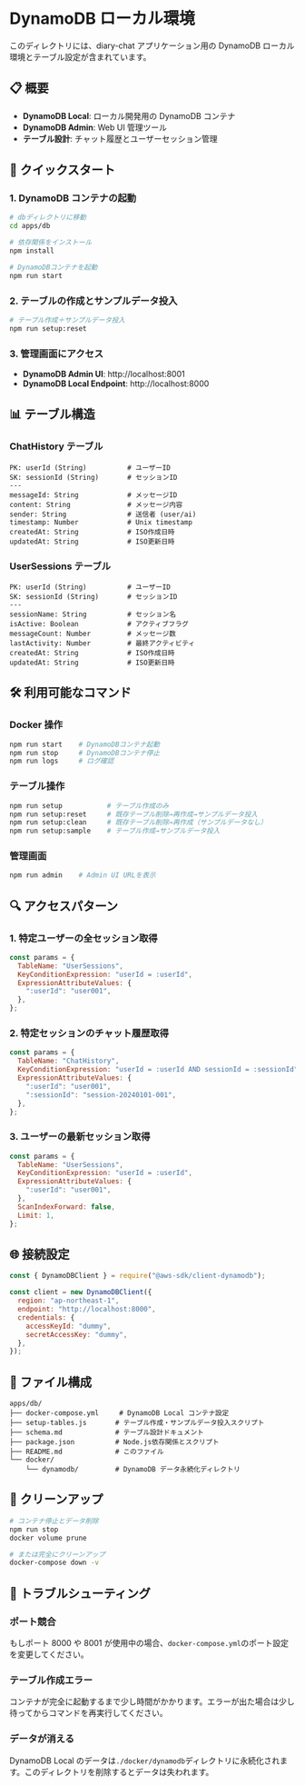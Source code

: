 # DynamoDB ローカル環境

このディレクトリには、diary-chat アプリケーション用の DynamoDB ローカル環境とテーブル設定が含まれています。

## 📋 概要

- **DynamoDB Local**: ローカル開発用の DynamoDB コンテナ
- **DynamoDB Admin**: Web UI 管理ツール
- **テーブル設計**: チャット履歴とユーザーセッション管理

## 🚀 クイックスタート

### 1. DynamoDB コンテナの起動

```bash
# dbディレクトリに移動
cd apps/db

# 依存関係をインストール
npm install

# DynamoDBコンテナを起動
npm run start
```

### 2. テーブルの作成とサンプルデータ投入

```bash
# テーブル作成＋サンプルデータ投入
npm run setup:reset
```

### 3. 管理画面にアクセス

- **DynamoDB Admin UI**: http://localhost:8001
- **DynamoDB Local Endpoint**: http://localhost:8000

## 📊 テーブル構造

### ChatHistory テーブル

```
PK: userId (String)          # ユーザーID
SK: sessionId (String)       # セッションID
---
messageId: String            # メッセージID
content: String              # メッセージ内容
sender: String               # 送信者 (user/ai)
timestamp: Number            # Unix timestamp
createdAt: String            # ISO作成日時
updatedAt: String            # ISO更新日時
```

### UserSessions テーブル

```
PK: userId (String)          # ユーザーID
SK: sessionId (String)       # セッションID
---
sessionName: String          # セッション名
isActive: Boolean            # アクティブフラグ
messageCount: Number         # メッセージ数
lastActivity: Number         # 最終アクティビティ
createdAt: String            # ISO作成日時
updatedAt: String            # ISO更新日時
```

## 🛠 利用可能なコマンド

### Docker 操作

```bash
npm run start    # DynamoDBコンテナ起動
npm run stop     # DynamoDBコンテナ停止
npm run logs     # ログ確認
```

### テーブル操作

```bash
npm run setup           # テーブル作成のみ
npm run setup:reset     # 既存テーブル削除→再作成→サンプルデータ投入
npm run setup:clean     # 既存テーブル削除→再作成（サンプルデータなし）
npm run setup:sample    # テーブル作成→サンプルデータ投入
```

### 管理画面

```bash
npm run admin    # Admin UI URLを表示
```

## 🔍 アクセスパターン

### 1. 特定ユーザーの全セッション取得

```javascript
const params = {
  TableName: "UserSessions",
  KeyConditionExpression: "userId = :userId",
  ExpressionAttributeValues: {
    ":userId": "user001",
  },
};
```

### 2. 特定セッションのチャット履歴取得

```javascript
const params = {
  TableName: "ChatHistory",
  KeyConditionExpression: "userId = :userId AND sessionId = :sessionId",
  ExpressionAttributeValues: {
    ":userId": "user001",
    ":sessionId": "session-20240101-001",
  },
};
```

### 3. ユーザーの最新セッション取得

```javascript
const params = {
  TableName: "UserSessions",
  KeyConditionExpression: "userId = :userId",
  ExpressionAttributeValues: {
    ":userId": "user001",
  },
  ScanIndexForward: false,
  Limit: 1,
};
```

## 🌐 接続設定

```javascript
const { DynamoDBClient } = require("@aws-sdk/client-dynamodb");

const client = new DynamoDBClient({
  region: "ap-northeast-1",
  endpoint: "http://localhost:8000",
  credentials: {
    accessKeyId: "dummy",
    secretAccessKey: "dummy",
  },
});
```

## 📁 ファイル構成

```
apps/db/
├── docker-compose.yml     # DynamoDB Local コンテナ設定
├── setup-tables.js       # テーブル作成・サンプルデータ投入スクリプト
├── schema.md             # テーブル設計ドキュメント
├── package.json          # Node.js依存関係とスクリプト
├── README.md             # このファイル
└── docker/
    └── dynamodb/         # DynamoDB データ永続化ディレクトリ
```

## 🧹 クリーンアップ

```bash
# コンテナ停止とデータ削除
npm run stop
docker volume prune

# または完全にクリーンアップ
docker-compose down -v
```

## 🚨 トラブルシューティング

### ポート競合

もしポート 8000 や 8001 が使用中の場合、`docker-compose.yml`のポート設定を変更してください。

### テーブル作成エラー

コンテナが完全に起動するまで少し時間がかかります。エラーが出た場合は少し待ってからコマンドを再実行してください。

### データが消える

DynamoDB Local のデータは`./docker/dynamodb`ディレクトリに永続化されます。このディレクトリを削除するとデータは失われます。


